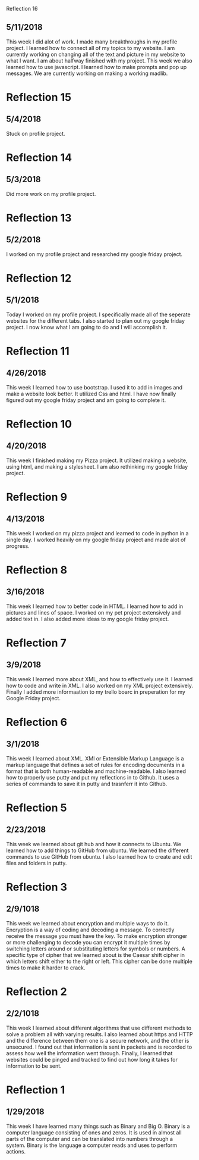Reflection 16
## 5/11/2018
This week I did alot of work. I made many breakthroughs in my profile project. I learned how to connect all of my topics to my website. I am currently working on changing all of the text and picture in my website to what I want. I am about halfway finished with my project. This week we also learned how to use javascript. I learned how to make prompts and pop up messages. We are currently working on making a working madlib. 

# Reflection 15
## 5/4/2018
Stuck on profile project.

# Reflection 14
## 5/3/2018
Did more work on my profile project.

# Reflection 13
## 5/2/2018
I worked on my profile project and researched my google friday project.

# Reflection 12
## 5/1/2018
Today I worked on my profile project. I specifically made all of the seperate websites for the different tabs. I also started to plan out my google friday project. I now know what I am going to do and I will accomplish it.

# Reflection 11
## 4/26/2018
This week I learned how to use bootstrap. I used it to add in images and make a website look better. It utilized Css and html. I have now finally figured out my google friday project and am going to complete it.

# Reflection 10
## 4/20/2018
This week I finished making my Pizza project. It utilized making a website, using html, and making a stylesheet. I am also rethinking my google friday project. 

# Reflection 9
## 4/13/2018
This week I worked on my pizza project and learned to code in python in a single day. I worked heavily on my google friday project and made alot of progress. 

# Reflection 8
## 3/16/2018
This week I learned how to better code in HTML. I learned how to add in pictures and lines of space. I worked on my pet project extensively and added text in. I also added more ideas to my google friday project.

# Reflection 7
## 3/9/2018
This week I learned more about XML, and how to effectively use it. I learned how to code and write in XML. I also worked on my XML project extensively. Finally I added more informaation to my trello boarc in preperation for my Google Friday project.  

# Reflection 6
## 3/1/2018
This week I learned about XML. XMl or Extensible Markup Language is a markup language that defines a set of rules for encoding documents in a format that is both human-readable and machine-readable. I also learned how to properly use putty and put my reflections in to Github. It uses a series of commands to save it in putty and trasnferr it into Github.

# Reflection 5
## 2/23/2018
This week we learned about git hub and how it connects to Ubuntu. We learned how to add things to GitHub from ubuntu. We learned the different commands to use GitHub from ubuntu. I also learned how to create and edit files and folders in putty.



# Reflection 3
## 2/9/1018
This week we learned about encryption and multiple ways to do it. Encryption is a way of coding and decoding a message. To correctly receive the message you must have the key. To make encryption stronger or more challenging to decode you can encrypt it multiple times by switching letters around or substituting letters for symbols or numbers. A specific type of cipher that we learned about is the Caesar shift cipher in which letters shift either to the right or left. This cipher can be done multiple times to make it harder to crack.


# Reflection 2
## 2/2/1018
This week I learned about different algorithms that use different methods to solve a problem all with varying results. I also learned about https and HTTP and the difference between them one is a secure network, and the other is unsecured. I found out that information is sent in packets and is recorded to assess how well the information went through. Finally, I learned that websites could be pinged and tracked to find out how long it takes for information to be sent.


# Reflection 1 
## 1/29/2018
This week I have learned many things such as Binary and Big O. Binary is a computer language consisting of ones and zeros. It is used in almost all parts of the computer and can be translated into numbers through a system. Binary is the language a computer reads and uses to perform actions.


